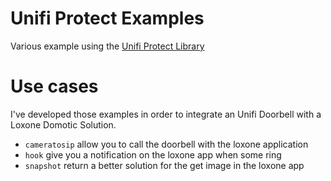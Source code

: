 # Unifi Protect Examples

Various example using the [Unifi Protect Library](https://github.com/XciD/unifi-protect)

# Use cases

I've developed those examples in order to integrate an Unifi Doorbell with a Loxone Domotic Solution.

- `cameratosip` allow you to call the doorbell with the loxone application
- `hook` give you a notification on the loxone app when some ring
- `snapshot` return a better solution for the get image in the loxone app

